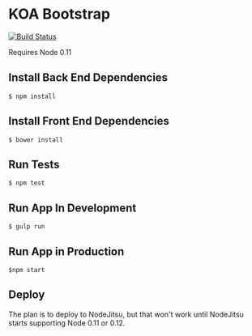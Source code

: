 KOA Bootstrap
=============

[![Build Status](https://api.travis-ci.org/eusonic/koa-bootstrap.png)](https://travis-ci.org/eusonic/koa-bootstrap)

Requires Node 0.11

## Install Back End Dependencies
```
$ npm install
```

## Install Front End Dependencies
```
$ bower install
```

## Run Tests
```
$ npm test
```

## Run App In Development
```
$ gulp run
```

## Run App in Production
```
$npm start
```

## Deploy

The plan is to deploy to NodeJitsu, but that won't work until NodeJitsu starts supporting Node 0.11 or 0.12.
